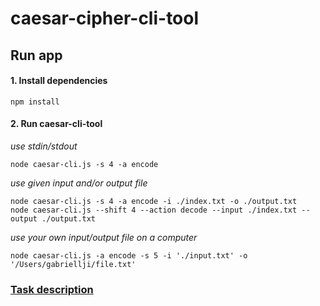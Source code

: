 # caesar-cipher-cli-tool

## Run app

#### 1. Install dependencies
```
npm install
```

#### 2. Run caesar-cli-tool
*use stdin/stdout*
```
node caesar-cli.js -s 4 -a encode
```
*use given input and/or output file*
``` 
node caesar-cli.js -s 4 -a encode -i ./index.txt -o ./output.txt
node caesar-cli.js --shift 4 --action decode --input ./index.txt --output ./output.txt
```    
*use your own input/output file on a computer*
```
node caesar-cli.js -a encode -s 5 -i './input.txt' -o '/Users/gabriellji/file.txt'
```
### [Task description](https://github.com/rolling-scopes-school/nodejs-course-template/blob/master/TASKS.md)